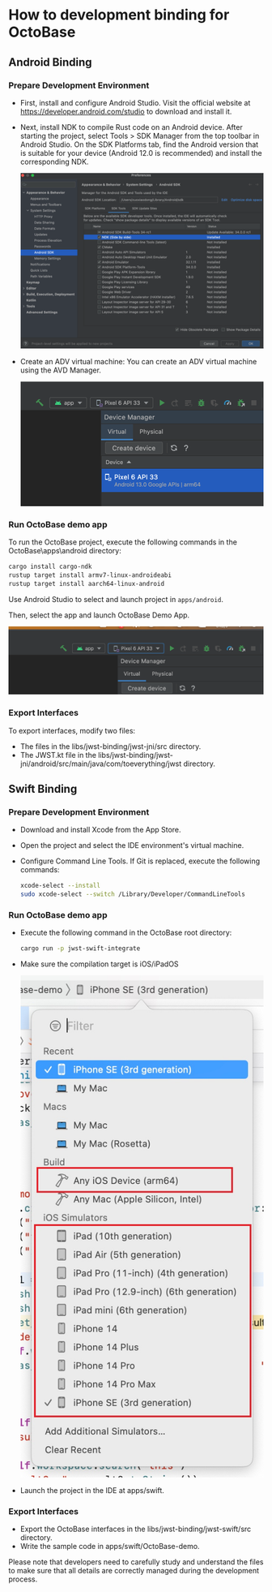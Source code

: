# How to development binding for OctoBase

## Android Binding

### Prepare Development Environment

-   First, install and configure Android Studio. Visit the official website at https://developer.android.com/studio to download and install it.

-   Next, install NDK to compile Rust code on an Android device. After starting the project, select Tools > SDK Manager from the top toolbar in Android Studio. On the SDK Platforms tab, find the Android version that is suitable for your device (Android 12.0 is recommended) and install the corresponding NDK.

    ![android studio setting](./assets/binding_as_setting.png)

-   Create an ADV virtual machine: You can create an ADV virtual machine using the AVD Manager.

    ![android studio adv setting](./assets/binding_as_adv.png)

### Run OctoBase demo app

To run the OctoBase project, execute the following commands in the OctoBase\apps\android directory:

```sh
cargo install cargo-ndk
rustup target install armv7-linux-androideabi
rustup target install aarch64-linux-android
```

Use Android Studio to select and launch project in `apps/android`.

Then, select the app and launch OctoBase Demo App.

![android studio start app](./assets/binding_as_start.png)

### Export Interfaces

To export interfaces, modify two files:

-   The files in the libs/jwst-binding/jwst-jni/src directory.
-   The JWST.kt file in the libs/jwst-binding/jwst-jni/android/src/main/java/com/toeverything/jwst directory.

## Swift Binding

### Prepare Development Environment

-   Download and install Xcode from the App Store.
-   Open the project and select the IDE environment's virtual machine.
-   Configure Command Line Tools. If Git is replaced, execute the following commands:

    ```sh
    xcode-select --install
    sudo xcode-select --switch /Library/Developer/CommandLineTools
    ```

### Run OctoBase demo app

-   Execute the following command in the OctoBase root directory:

    ```sh
    cargo run -p jwst-swift-integrate
    ```

-   Make sure the compilation target is iOS/iPadOS

    ![xcode target](./assets/binding_xcode_target.jpg)

-   Launch the project in the IDE at apps/swift.

### Export Interfaces

-   Export the OctoBase interfaces in the libs/jwst-binding/jwst-swift/src directory.
-   Write the sample code in apps/swift/OctoBase-demo.

Please note that developers need to carefully study and understand the files to make sure that all details are correctly managed during the development process.
